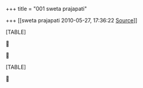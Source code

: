 +++
title = "001 sweta prajapati"

+++
[[sweta prajapati	2010-05-27, 17:36:22 [Source](https://groups.google.com/g/bvparishat/c/UOFWQ4swn9w)]]



[TABLE]





[TABLE]



